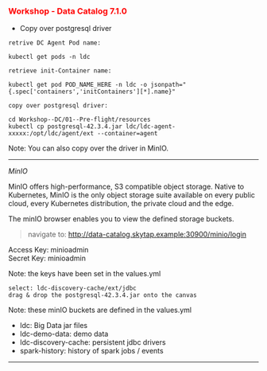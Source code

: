 ### <font color='red'>Workshop - Data Catalog 7.1.0</font>

* Copy over postgresql driver


`retrive DC Agent Pod name:`

```
kubectl get pods -n ldc
```

`retrieve init-Container name:`

```
kubectl get pod POD_NAME_HERE -n ldc -o jsonpath="{.spec['containers','initContainers'][*].name}"
```

`copy over postgresql driver:`

```
cd Workshop--DC/01--Pre-flight/resources
kubectl cp postgresql-42.3.4.jar ldc/ldc-agent-xxxxx:/opt/ldc/agent/ext --container=agent
```

Note: You can also copy over the driver in MinIO.

---

<em>MinIO</em>

MinIO offers high-performance, S3 compatible object storage. Native to Kubernetes, MinIO is the only object storage suite available on every public cloud, every Kubernetes distribution, the private cloud and the edge.

The minIO browser enables you to view the defined storage buckets.

> navigate to: http://data-catalog.skytap.example:30900/minio/login

Access Key: minioadmin\
Secret Key: minioadmin

Note: the keys have been set in the values.yml

```
select: ldc-discovery-cache/ext/jdbc
drag & drop the postgresql-42.3.4.jar onto the canvas
```

Note: these minIO buckets are defined in the values.yml

* ldc: Big Data jar files
* ldc-demo-data: demo data
* ldc-discovery-cache: persistent jdbc drivers
* spark-history: history of spark jobs / events

---
